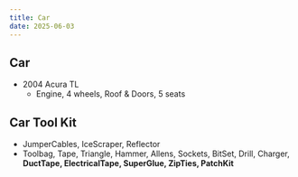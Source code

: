 ```yaml
---
title: Car
date: 2025-06-03
---
```

## Car
- 2004 Acura TL
	- Engine, 4 wheels, Roof & Doors, 5 seats

## Car Tool Kit
- JumperCables, IceScraper, Reflector
- Toolbag, Tape, Triangle, Hammer, Allens, Sockets, BitSet, Drill, Charger, **DuctTape, ElectricalTape, SuperGlue, ZipTies, PatchKit**